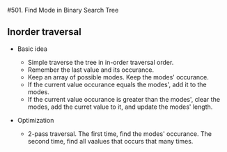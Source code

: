 #501. Find Mode in Binary Search Tree

## Inorder traversal

* Basic idea

  * Simple traverse the tree in in-order traversal order.
  * Remember the last value and its occurance.
  * Keep an array of possible modes. Keep the modes' occurance.
  * If the current value occurance equals the modes', add it to the modes.
  * If the current  value occurance is greater than the modes', clear the modes, add the curret value to it, and update the modes' length.
 
* Optimization

  * 2-pass traversal. The first time, find the modes' occurance. The second time, find all vaalues that occurs that many times.
